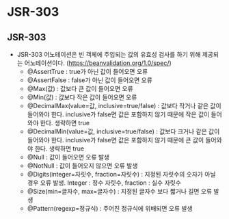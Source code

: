 # JSR-303

## JSR-303

- JSR-303 어노테이션은 빈 객체에 주입되는 값의 유효성 검사를 하기 위해 제공되는 어노테이션이다. (https://beanvalidation.org/1.0/spec/)
  - @AssertTrue : true가 아닌 값이 들어오면 오류
  - @AssertFalse : false가 아닌 값이 들어오면 오류
  - @Max(값) : 값보다 큰 값이 들어오면 오류
  - @Min(값) : 값보다 작은 값이 들어오면 오류
  - @DecimalMax(value=값, inclusive=true/false) : 값보다 작거나 같은 값이 들어와야 한다. inclusive가 false면 값은 포함하지 않기 때문에 작은 값이 들어와야 한다. 생략하면 true
  - @DecimalMin(value=값, inclusive=true/false) : 값보다 크거나 같은 값이 들어와야 한다. inclusive가 false면 값은 포함하지 않기 때문에 큰 값이 들어와야 한다. 생략하면 true
  - @Null : 값이 들어오면 오류 발생
  - @NotNull : 값이 들어오지 않으면 오류 발생
  - @Digits(integer=자릿수, fraction=자릿수) : 지정된 자릿수의 숫자가 아닐 경우 오류 발생. Integer : 정수 자릿수, fraction : 실수 자릿수
  - @Size(min=글자수, max=글자수) : 지정된 글자수 보다 짧거나 길면 오류 발생
  - @Pattern(regexp=정규식) : 주어진 정규식에 위배되면 오류 발생